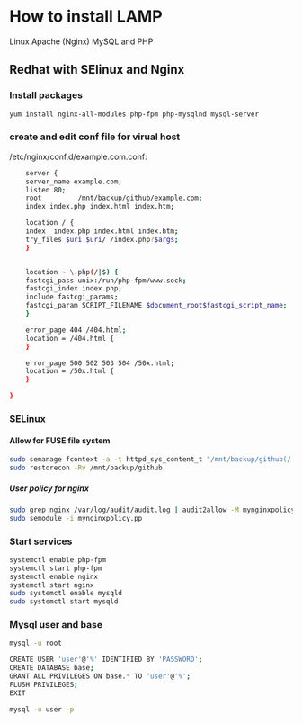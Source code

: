 # How to install LAMP

Linux Apache (Nginx) MySQL and PHP

## Redhat with SElinux and Nginx

### Install packages

```sh
yum install nginx-all-modules php-fpm php-mysqlnd mysql-server
```

### create and edit conf file for virual host

/etc/nginx/conf.d/example.com.conf:

```bash
    server {
    server_name example.com;
    listen 80;
    root         /mnt/backup/github/example.com;
    index index.php index.html index.htm;

	location / {
	index  index.php index.html index.htm;
	try_files $uri $uri/ /index.php?$args;
	}


	location ~ \.php(/|$) {
	fastcgi_pass unix:/run/php-fpm/www.sock;
	fastcgi_index index.php;
	include fastcgi_params;
	fastcgi_param SCRIPT_FILENAME $document_root$fastcgi_script_name;
	}

    error_page 404 /404.html;
    location = /404.html {
    }

    error_page 500 502 503 504 /50x.html;
    location = /50x.html {
    }

}
```


### SELinux

#### Allow for FUSE file system

```bash
sudo semanage fcontext -a -t httpd_sys_content_t "/mnt/backup/github(/.*)?"
sudo restorecon -Rv /mnt/backup/github
```

##### User policy for nginx

```bash
sudo grep nginx /var/log/audit/audit.log | audit2allow -M mynginxpolicy
sudo semodule -i mynginxpolicy.pp
```

### Start services

```bash
systemctl enable php-fpm
systemctl start php-fpm
systemctl enable nginx
systemctl start nginx
sudo systemctl enable mysqld
sudo systemctl start mysqld
```

### Mysql user and base

```bash
mysql -u root

CREATE USER 'user'@'%' IDENTIFIED BY 'PASSWORD';
CREATE DATABASE base;
GRANT ALL PRIVILEGES ON base.* TO 'user'@'%';
FLUSH PRIVILEGES;
EXIT

mysql -u user -p
```
